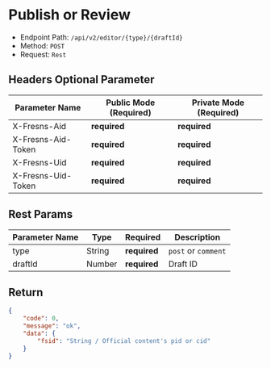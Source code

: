 # Publish or Review

- Endpoint Path: `/api/v2/editor/{type}/{draftId}`
- Method: `POST`
- Request: `Rest`

## Headers Optional Parameter

| Parameter Name | Public Mode (Required) | Private Mode (Required) |
| --- | --- | --- |
| X-Fresns-Aid | **required** | **required** |
| X-Fresns-Aid-Token | **required** | **required** |
| X-Fresns-Uid | **required** | **required** |
| X-Fresns-Uid-Token | **required** | **required** |

## Rest Params

| Parameter Name | Type | Required | Description |
| --- | --- | --- | --- |
| type | String | **required** | `post` or `comment` |
| draftId | Number | **required** | Draft ID |

## Return

```json
{
    "code": 0,
    "message": "ok",
    "data": {
        "fsid": "String / Official content's pid or cid"
    }
}
```

